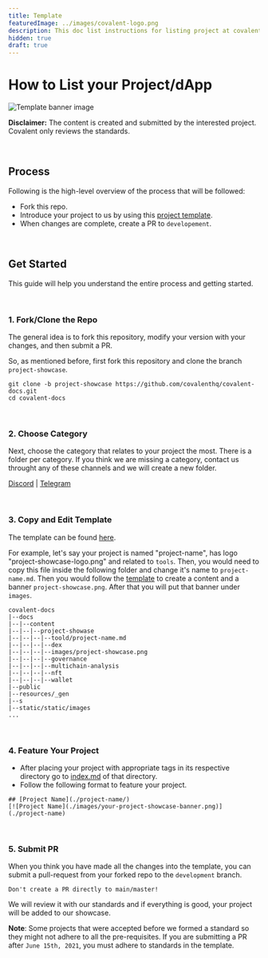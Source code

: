 ```yaml
---
title: Template
featuredImage: ../images/covalent-logo.png
description: This doc list instructions for listing project at covalent
hidden: true
draft: true
---
```


# How to List your Project/dApp
 
![Template banner image](./images/covalent-logo.png) 

**Disclaimer:** The content is created and submitted by the interested project. Covalent only reviews the standards. 

&nbsp;
## Process

Following is the high-level overview of the process that will be followed:
- Fork this repo.
- Introduce your project to us by using this [project template](./showcase-template.md).
- When changes are complete, create a PR to `developement`.

&nbsp;
## Get Started
This guide will help you understand the entire process and getting started.

&nbsp;
### 1. Fork/Clone the Repo

The general idea is to fork this repository, modify your version with your changes, and then submit a PR.

So, as mentioned before, first fork this repository and clone the branch `project-showcase`.

```
git clone -b project-showcase https://github.com/covalenthq/covalent-docs.git   
cd covalent-docs
```


&nbsp;
### 2. Choose Category 

Next, choose the category that relates to your project the most. There is a folder per category. If you think we are missing a category, contact us throught any of these channels and we will create a new folder.

[Discord](https://discord.com/invite/fgZPpq69Dd) | [Telegram](https://t.me/CovalentHQ)

&nbsp;
### 3. Copy and Edit Template

The template can be found [here](./showcase-template.md). 

For example, let's say your project is named "project-name", has logo "project-showcase-logo.png" and related to `tools`. Then, you would need to copy this file inside the following folder and change it's name to `project-name.md`. Then you would follow the [template](./showcase-template.md) to create a content and a banner `project-showcase.png`. After that you will put that banner under `images`.


```
covalent-docs
|--docs
|--|--content
|--|--|--project-showase
|--|--|--|--toold/project-name.md
|--|--|--|--dex
|--|--|--|--images/project-showcase.png
|--|--|--|--governance
|--|--|--|--multichain-analysis
|--|--|--|--nft
|--|--|--|--wallet
|--public
|--resources/_gen
|--s
|--static/static/images
...
```

&nbsp;
### 4.  Feature Your Project

- After placing your project with appropriate tags in its respective directory go to [index.md](./index.md) of that directory.
- Follow the following format to feature your project.

```
## [Project Name](./project-name/)
[![Project Name](./images/your-project-showcase-banner.png)](./project-name)
```

&nbsp;
### 5.  Submit PR

When you think you have made all the changes into the template, you can submit a pull-request from your forked repo to the `development` branch. 

`Don't create a PR directly to main/master!`

We will review it with our standards and if everything is good, your project will be added to our showcase.

**Note**: Some projects that were accepted before we formed a standard so they might not adhere to all the pre-requisites. If you are submitting a PR after `June 15th, 2021`, you must adhere to standards in the template.


